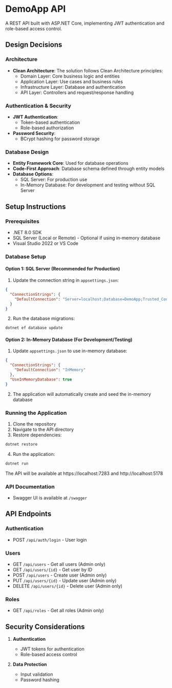 # DemoApp API

A REST API built with ASP.NET Core, implementing JWT authentication and role-based access control.

## Design Decisions

### Architecture
- **Clean Architecture**: The solution follows Clean Architecture principles:
  - Domain Layer: Core business logic and entities
  - Application Layer: Use cases and business rules
  - Infrastructure Layer: Database and authentication
  - API Layer: Controllers and request/response handling

### Authentication & Security
- **JWT Authentication**: 
  - Token-based authentication
  - Role-based authorization
- **Password Security**: 
  - BCrypt hashing for password storage

### Database Design
- **Entity Framework Core**: Used for database operations
- **Code-First Approach**: Database schema defined through entity models
- **Database Options**:
  - SQL Server: For production use
  - In-Memory Database: For development and testing without SQL Server

## Setup Instructions

### Prerequisites
- .NET 8.0 SDK
- SQL Server (Local or Remote) - Optional if using in-memory database
- Visual Studio 2022 or VS Code

### Database Setup

#### Option 1: SQL Server (Recommended for Production)
1. Update the connection string in `appsettings.json`:
```json
{
  "ConnectionStrings": {
    "DefaultConnection": "Server=localhost;Database=DemoApp;Trusted_Connection=True;TrustServerCertificate=True;"
  }
}
```

2. Run the database migrations:
```bash
dotnet ef database update
```

#### Option 2: In-Memory Database (For Development/Testing)
1. Update `appsettings.json` to use in-memory database:
```json
{
  "ConnectionStrings": {
    "DefaultConnection": "InMemory"
  },
  "UseInMemoryDatabase": true
}
```

2. The application will automatically create and seed the in-memory database

### Running the Application
1. Clone the repository
2. Navigate to the API directory
3. Restore dependencies:
```bash
dotnet restore
```
4. Run the application:
```bash
dotnet run
```

The API will be available at https://localhost:7283 and http://localhost:5178

### API Documentation
- Swagger UI is available at `/swagger`

## API Endpoints

### Authentication
- POST `/api/auth/login` - User login

### Users
- GET `/api/users` - Get all users (Admin only)
- GET `/api/users/{id}` - Get user by ID
- POST `/api/users` - Create user (Admin only)
- PUT `/api/users/{id}` - Update user (Admin only)
- DELETE `/api/users/{id}` - Delete user (Admin only)

### Roles
- GET `/api/roles` - Get all roles (Admin only)

## Security Considerations
1. **Authentication**
   - JWT tokens for authentication
   - Role-based access control

2. **Data Protection**
   - Input validation
   - Password hashing
